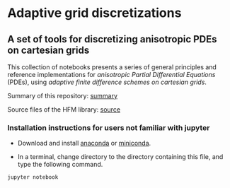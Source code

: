 # Adaptive grid discretizations
## A set of tools for discretizing anisotropic PDEs on cartesian grids

This collection of notebooks presents a series of general principles and reference implementations for *anisotropic Partial Differential Equations* (PDEs), using *adaptive finite difference schemes on cartesian grids*.

Summary of this repository:
[summary](http://nbviewer.jupyter.org/urls/rawgithub.com/Mirebeau/AdaptiveGridDiscretizations/master/Notebooks/Summary.ipynb)

Source files of the HFM library:
[source](https://github.com/mirebeau/AdaptiveGridDiscretizations)


### Installation instructions for users not familiar with jupyter

* Download and install [anaconda](https://www.anaconda.com) or [miniconda](https://conda.io/en/latest/miniconda.html).  

* In a terminal, change directory to the directory containing this file, and type the following command.
 ```console
 jupyter notebook
 ```
 <!---
  conda env create --file hfm-jupyter-mayavi.yaml
  source activate hfm-jupyter-mayavi
 -->

